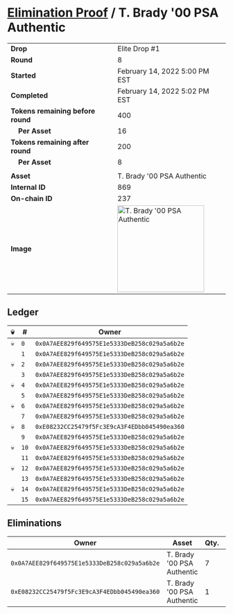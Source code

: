 # [Elimination Proof](./readme.md) / T. Brady &#039;00 PSA Authentic

|||
|---|---|
| **Drop** | Elite Drop #1 |
| **Round** | 8 |
| **Started** | February 14, 2022 5:00 PM EST |
| **Completed** | February 14, 2022 5:02 PM EST |
| **Tokens remaining before round** | 400 |
| **&nbsp;&nbsp;&nbsp;&nbsp;Per Asset** | 16 |
| **Tokens remaining after round** | 200 |
| **&nbsp;&nbsp;&nbsp;&nbsp;Per Asset** | 8 |
| | |
| **Asset** | T. Brady &#039;00 PSA Authentic |
| **Internal ID** | 869 |
| **On-chain ID** | 237 |
| **Image** | <img src="https://tcdn.blokpax.com/95836cf2-279b-42af-b9b7-8fb45ce86d01/27f66b94bd891f5c8ff530a30760bac24b11ce54069cabf3396642ab47d366e1.png" height="200" alt="T. Brady &#039;00 PSA Authentic" /> |

## Ledger

| 💀 | # | Owner |
| --- | --- | --- |
| 💀 | `0` | `0x0A7AEE829f649575E1e5333DeB258c029a5a6b2e` |
|  | `1` | `0x0A7AEE829f649575E1e5333DeB258c029a5a6b2e` |
| 💀 | `2` | `0x0A7AEE829f649575E1e5333DeB258c029a5a6b2e` |
|  | `3` | `0x0A7AEE829f649575E1e5333DeB258c029a5a6b2e` |
| 💀 | `4` | `0x0A7AEE829f649575E1e5333DeB258c029a5a6b2e` |
|  | `5` | `0x0A7AEE829f649575E1e5333DeB258c029a5a6b2e` |
| 💀 | `6` | `0x0A7AEE829f649575E1e5333DeB258c029a5a6b2e` |
|  | `7` | `0x0A7AEE829f649575E1e5333DeB258c029a5a6b2e` |
| 💀 | `8` | `0xE08232CC25479f5Fc3E9cA3F4EDbb045490ea360` |
|  | `9` | `0x0A7AEE829f649575E1e5333DeB258c029a5a6b2e` |
| 💀 | `10` | `0x0A7AEE829f649575E1e5333DeB258c029a5a6b2e` |
|  | `11` | `0x0A7AEE829f649575E1e5333DeB258c029a5a6b2e` |
| 💀 | `12` | `0x0A7AEE829f649575E1e5333DeB258c029a5a6b2e` |
|  | `13` | `0x0A7AEE829f649575E1e5333DeB258c029a5a6b2e` |
| 💀 | `14` | `0x0A7AEE829f649575E1e5333DeB258c029a5a6b2e` |
|  | `15` | `0x0A7AEE829f649575E1e5333DeB258c029a5a6b2e` |


## Eliminations

| Owner | Asset | Qty. | Transaction |
| --- | --- | --- | --- |
| `0x0A7AEE829f649575E1e5333DeB258c029a5a6b2e` | T. Brady '00 PSA Authentic | 7 | [Polygonscan](https://polygonscan.com/tx/0xab0bcff97c15aa99be967f852f30f19c8564183f200c32d495adfa3920a6319c) |
| `0xE08232CC25479f5Fc3E9cA3F4EDbb045490ea360` | T. Brady '00 PSA Authentic | 1 | [Polygonscan](https://polygonscan.com/tx/0xd00a52af075cd83db4c8fb73c88e948ec1b32a4762fd0c9a30ae20c0d00e254e) |
